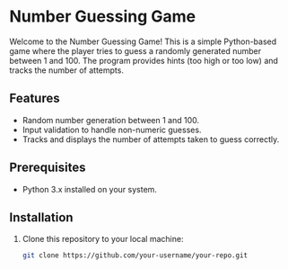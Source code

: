 # Number Guessing Game

Welcome to the Number Guessing Game! This is a simple Python-based game where the player tries to guess a randomly generated number between 1 and 100. The program provides hints (too high or too low) and tracks the number of attempts.

## Features
- Random number generation between 1 and 100.
- Input validation to handle non-numeric guesses.
- Tracks and displays the number of attempts taken to guess correctly.

## Prerequisites
- Python 3.x installed on your system.

## Installation
1. Clone this repository to your local machine:
   ```bash
   git clone https://github.com/your-username/your-repo.git